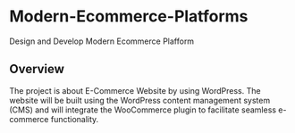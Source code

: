 # Modern-Ecommerce-Platforms
Design and Develop Modern Ecommerce Plafform
## Overview
The project is about E-Commerce Website by using WordPress. The website will be built using the WordPress content management system (CMS) and will integrate the WooCommerce plugin to facilitate seamless e-commerce functionality.
